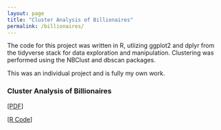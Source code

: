 ```yaml
---
layout: page
title: "Cluster Analysis of Billionaires"
permalink: /billionaires/
---
```

The code for this project was written in R, utlizing ggplot2 and dplyr from the tidyverse stack for data exploration and manipulation. Clustering was performed using the NBClust and dbscan packages.

This was an individual project and is fully my own work.

### Cluster Analysis of Billionaires
[[PDF](https://arosenblum1.github.io/arosenblum1/Portfolio/Cluster%20Analysis%20of%20Billionaires/Report%20-%20Billionaires.pdf)]

[[R Code](https://github.com/arosenblum1/arosenblum1/blob/09682ff379479d5fff3b1c50f4337679aaa43a9b/Portfolio/Cluster%20Analysis%20of%20Billionaires/Code%20-%20Billionaires.R)]
